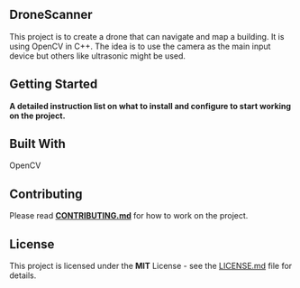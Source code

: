 ## DroneScanner

This project is to create a drone that can navigate and map a building. It is using OpenCV in C++. The idea is to use the camera as the main input device but others like ultrasonic might be used.

## Getting Started

**A detailed instruction list on what to install and configure to start working on the project.**
<!-- 
### Installing

**Step by step guide**

**Give step**

```
**code to run**
```

**Next step**

```
**code to run**
```

**End with an example of getting some data out of the system or using it for a little demo.**

### Compiling 

**Give step**

```
**code to run**
```

**End with an example of getting some data out of the system or using it for a little demo.**

## Deployment

**Additional steps to deploy and run the project** -->

## Built With

OpenCV

## Contributing

Please read **[CONTRIBUTING.md](CONTRIBUTING.md)** for how to work on the project.

## License

This project is licensed under the **MIT** License - see the [LICENSE.md](LICENSE.md) file for details.
